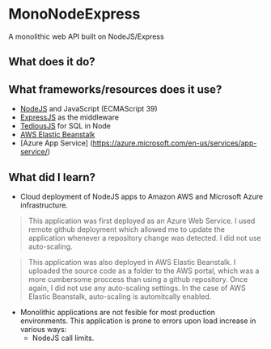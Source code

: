 # MonoNodeExpress
A monolithic web API built on NodeJS/Express

## What does it do?

## What frameworks/resources does it use?
- [NodeJS](https://nodejs.org/en/) and JavaScript (ECMAScript 39)
- [ExpressJS](https://expressjs.com/) as the middleware
- [TediousJS](https://github.com/tediousjs/tedious) for SQL in Node
- [AWS Elastic Beanstalk](https://aws.amazon.com/elasticbeanstalk/)
- [Azure App Service] (https://azure.microsoft.com/en-us/services/app-service/)

## What did I learn?
- Cloud deployment of NodeJS apps to Amazon AWS and Microsoft Azure infrastructure.
> This application was first deployed as an Azure Web Service. I used remote github deployment which allowed me to update the application whenever a repository change was detected. I did not use auto-scaling.

> This application was also deployed in AWS Elastic Beanstalk. I uploaded the source code as a folder to the AWS portal, which was a more cumbersome proccess than using a github repository. Once again, I did not use any auto-scaling settings. In the case of AWS Elastic Beanstalk, auto-scaling is automitcally enabled.
- Monolithic applications are not fesible for most production environments. This application is prone to errors upon load increase in various ways:
    - NodeJS call limits.
